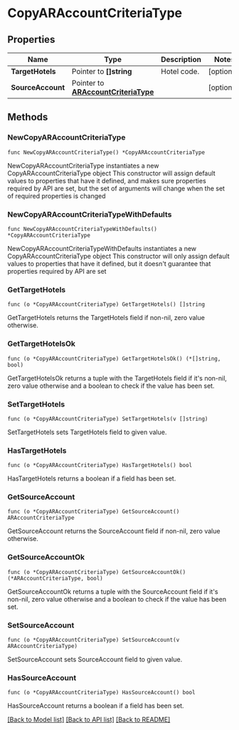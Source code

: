# CopyARAccountCriteriaType

## Properties

Name | Type | Description | Notes
------------ | ------------- | ------------- | -------------
**TargetHotels** | Pointer to **[]string** | Hotel code. | [optional] 
**SourceAccount** | Pointer to [**ARAccountCriteriaType**](ARAccountCriteriaType.md) |  | [optional] 

## Methods

### NewCopyARAccountCriteriaType

`func NewCopyARAccountCriteriaType() *CopyARAccountCriteriaType`

NewCopyARAccountCriteriaType instantiates a new CopyARAccountCriteriaType object
This constructor will assign default values to properties that have it defined,
and makes sure properties required by API are set, but the set of arguments
will change when the set of required properties is changed

### NewCopyARAccountCriteriaTypeWithDefaults

`func NewCopyARAccountCriteriaTypeWithDefaults() *CopyARAccountCriteriaType`

NewCopyARAccountCriteriaTypeWithDefaults instantiates a new CopyARAccountCriteriaType object
This constructor will only assign default values to properties that have it defined,
but it doesn't guarantee that properties required by API are set

### GetTargetHotels

`func (o *CopyARAccountCriteriaType) GetTargetHotels() []string`

GetTargetHotels returns the TargetHotels field if non-nil, zero value otherwise.

### GetTargetHotelsOk

`func (o *CopyARAccountCriteriaType) GetTargetHotelsOk() (*[]string, bool)`

GetTargetHotelsOk returns a tuple with the TargetHotels field if it's non-nil, zero value otherwise
and a boolean to check if the value has been set.

### SetTargetHotels

`func (o *CopyARAccountCriteriaType) SetTargetHotels(v []string)`

SetTargetHotels sets TargetHotels field to given value.

### HasTargetHotels

`func (o *CopyARAccountCriteriaType) HasTargetHotels() bool`

HasTargetHotels returns a boolean if a field has been set.

### GetSourceAccount

`func (o *CopyARAccountCriteriaType) GetSourceAccount() ARAccountCriteriaType`

GetSourceAccount returns the SourceAccount field if non-nil, zero value otherwise.

### GetSourceAccountOk

`func (o *CopyARAccountCriteriaType) GetSourceAccountOk() (*ARAccountCriteriaType, bool)`

GetSourceAccountOk returns a tuple with the SourceAccount field if it's non-nil, zero value otherwise
and a boolean to check if the value has been set.

### SetSourceAccount

`func (o *CopyARAccountCriteriaType) SetSourceAccount(v ARAccountCriteriaType)`

SetSourceAccount sets SourceAccount field to given value.

### HasSourceAccount

`func (o *CopyARAccountCriteriaType) HasSourceAccount() bool`

HasSourceAccount returns a boolean if a field has been set.


[[Back to Model list]](../README.md#documentation-for-models) [[Back to API list]](../README.md#documentation-for-api-endpoints) [[Back to README]](../README.md)


